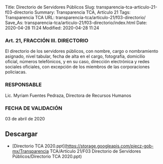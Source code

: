 Title: Directorio de Servidores Públicos
Slug: transparencia-tca-articulo-21-f03-directorio
Summary: Transparencia TCA, Artículo 21
Tags: Transparencia TCA
URL: transparencia-tca/articulo-21/f03-directorio/
Save_As: transparencia-tca/articulo-21/f03-directorio/index.html
Date: 2020-04-28 11:24
Modified: 2020-04-28 11:24


### Art. 21, FRACCIÓN III. DIRECTORIO

El directorio de los servidores públicos, con nombre, cargo o nombramiento asignado, nivel tabular, fecha de alta en el cargo, fotografía, domicilio oficial, números telefónicos, y en su caso, dirección electrónica y redes sociales oficiales, con excepción de los miembros de las corporaciones policiacas.


### RESPONSABLE

Lic. Myriam Fuentes Pedraza, Directora de Recursos Humanos


### FECHA DE VALIDACIÓN

03 de abril de 2020



## Descargar


* [Directorio TCA 2020.ppt](https://storage.googleapis.com/pjecz-gob-mx/Transparencia TCA/Artículo 21/F03 Directorio de Servidores Públicos/Directorio TCA 2020.ppt)


